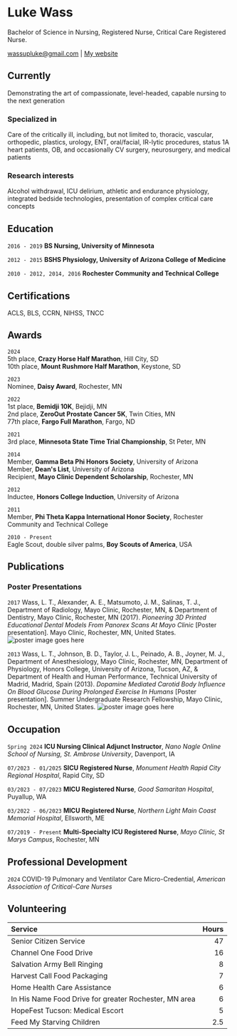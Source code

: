 # Luke Wass
Bachelor of Science in Nursing, Registered Nurse, Critical Care Registered Nurse.

[wassupluke@gmail.com](mailto:wassupluke@gmail.com) | [My website](https://wassupluke.com)

## Currently

Demonstrating the art of compassionate, level-headed, capable nursing to the next generation

### Specialized in

Care of the critically ill, including, but not limited to, thoracic, vascular, orthopedic, plastics, urology, ENT, oral/facial, IR-lytic procedures, status 1A heart patients, OB, and occasionally CV surgery, neurosurgery, and medical patients


### Research interests

Alcohol withdrawal, ICU delirium, athletic and endurance physiology, integrated bedside technologies, presentation of complex critical care concepts


## Education

`2016 - 2019`
**BS Nursing, University of Minnesota**

`2012 - 2015`
**BSHS Physiology, University of Arizona College of Medicine**

`2010 - 2012, 2014, 2016`
**Rochester Community and Technical College**


## Certifications
ACLS, BLS, CCRN, NIHSS, TNCC


## Awards

`2024`  
5th place, **Crazy Horse Half Marathon**, Hill City, SD  
10th place, **Mount Rushmore Half Marathon**, Keystone, SD  

`2023`  
Nominee, **Daisy Award**, Rochester, MN

`2022`  
1st place, **Bemidji 10K**, Bejidji, MN  
2nd place, **ZeroOut Prostate Cancer 5K**, Twin Cities, MN  
77th place, **Fargo Full Marathon**, Fargo, ND

`2021`  
3rd place, **Minnesota State Time Trial Championship**, St Peter, MN

`2014`  
Member, **Gamma Beta Phi Honors Society**, University of Arizona  
Member, **Dean's List**, University of Arizona  
Recipient, **Mayo Clinic Dependent Scholarship**, Rochester, MN  

`2012`  
Inductee, **Honors College Induction**, University of Arizona

`2011`  
Member, **Phi Theta Kappa International Honor Society**, Rochester Community and Technical College

`2010 - Present`  
Eagle Scout, double silver palms, **Boy Scouts of America**, USA


## Publications

<!-- A list is also available [online](http://scholar.google.co.uk/citations?user=LTOTl0YAAAAJ) -->

### Poster Presentations

`2017`
Wass, L. T., Alexander, A. E., Matsumoto, J. M., Salinas, T. J., Department of Radiology, Mayo Clinic, Rochester, MN, & Department of Dentistry, Mayo Clinic, Rochester, MN (2017). *Pioneering 3D Printed Educational Dental Models From Panorex Scans At Mayo Clinic* [Poster presentation]. Mayo Clinic, Rochester, MN, United States.
![poster image goes here](link)

`2013`
Wass, L. T., Johnson, B. D., Taylor, J. L., Peinado, A. B., Joyner, M. J., Department of Anesthesiology, Mayo Clinic, Rochester, MN, Department of Physiology, Honors College, University of Arizona, Tucson, AZ, & Department of Health and Human Performance, Technical University of Madrid, Madrid, Spain (2013). *Dopamine Mediated Carotid Body Influence On Blood Glucose During Prolonged Exercise In Humans* [Poster presentation]. Summer Undergraduate Research Fellowship, Mayo Clinic, Rochester, MN, United States.
![poster image goes here](link)

<!-- ### Patents

`2012`
Infinitesimal calculus for solutions to physics problems, [SMBC](http://www.techdirt.com/articles/20121011/09312820678/if-patents-had-been-around-time-newton.shtml) patent 001 -->


## Occupation

`Spring 2024`
**ICU Nursing Clinical Adjunct Instructor**, *Nano Nagle Online School of Nursing, St. Ambrose University*, Davenport, IA

`07/2023 - 01/2025`
**SICU Registered Nurse**, *Monument Health Rapid City Regional Hospital*, Rapid City, SD

`03/2023 - 07/2023`
**MICU Registered Nurse**, *Good Samaritan Hospital*, Puyallup, WA

`03/2022 - 06/2023`
**MICU Registered Nurse**, *Northern Light Main Coast Memorial Hospital*, Ellsworth, ME

`07/2019 - Present`
**Multi-Specialty ICU Registered Nurse**, *Mayo Clinic, St Marys Campus*, Rochester, MN


## Professional Development
`2024`
COVID-19 Pulmonary and Ventilator Care Micro-Credential, *American Association of Critical-Care Nurses*

## Volunteering
| Service | Hours |
| :-------| ----: |
| Senior Citizen Service | 47 |
| Channel One Food Drive | 16 |
| Salvation Army Bell Ringing	| 8 |
| Harvest Call Food Packaging | 7 |
| Home Health Care Assistance | 6 |
| In His Name Food Drive for greater Rochester, MN area | 6 |
| HopeFest Tucson: Medical Escort | 5 |
| Feed My Starving Children | 2.5 |


<!-- ### Footer

Last updated: January 2025 -->


